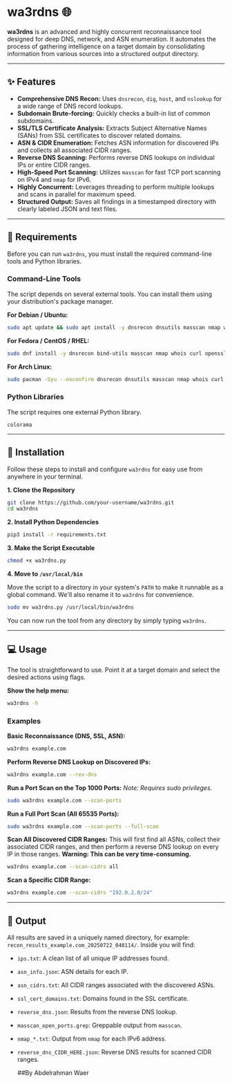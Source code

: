 # wa3rdns 🌐

**wa3rdns** is an advanced and highly concurrent reconnaissance tool designed for deep DNS, network, and ASN enumeration. It automates the process of gathering intelligence on a target domain by consolidating information from various sources into a structured output directory.

-----

## ✨ Features

  - **Comprehensive DNS Recon:** Uses `dnsrecon`, `dig`, `host`, and `nslookup` for a wide range of DNS record lookups.
  - **Subdomain Brute-forcing:** Quickly checks a built-in list of common subdomains.
  - **SSL/TLS Certificate Analysis:** Extracts Subject Alternative Names (SANs) from SSL certificates to discover related domains.
  - **ASN & CIDR Enumeration:** Fetches ASN information for discovered IPs and collects all associated CIDR ranges.
  - **Reverse DNS Scanning:** Performs reverse DNS lookups on individual IPs or entire CIDR ranges.
  - **High-Speed Port Scanning:** Utilizes `masscan` for fast TCP port scanning on IPv4 and `nmap` for IPv6.
  - **Highly Concurrent:** Leverages threading to perform multiple lookups and scans in parallel for maximum speed.
  - **Structured Output:** Saves all findings in a timestamped directory with clearly labeled JSON and text files.

-----

## 🔧 Requirements

Before you can run `wa3rdns`, you must install the required command-line tools and Python libraries.

### Command-Line Tools

The script depends on several external tools. You can install them using your distribution's package manager.

**For Debian / Ubuntu:**

```bash
sudo apt update && sudo apt install -y dnsrecon dnsutils masscan nmap whois curl openssl
```

**For Fedora / CentOS / RHEL:**

```bash
sudo dnf install -y dnsrecon bind-utils masscan nmap whois curl openssl
```

**For Arch Linux:**

```bash
sudo pacman -Syu --noconfirm dnsrecon dnsutils masscan nmap whois curl openssl
```

### Python Libraries

The script requires one external Python library.

```
colorama
```

-----

## 🚀 Installation

Follow these steps to install and configure `wa3rdns` for easy use from anywhere in your terminal.

**1. Clone the Repository**

```bash
git clone https://github.com/your-username/wa3rdns.git
cd wa3rdns
```

**2. Install Python Dependencies**

```bash
pip3 install -r requirements.txt
```

**3. Make the Script Executable**

```bash
chmod +x wa3rdns.py
```

**4. Move to `/usr/local/bin`**

Move the script to a directory in your system's `PATH` to make it runnable as a global command. We'll also rename it to `wa3rdns` for convenience.

```bash
sudo mv wa3rdns.py /usr/local/bin/wa3rdns
```

You can now run the tool from any directory by simply typing `wa3rdns`.

-----

## 💻 Usage

The tool is straightforward to use. Point it at a target domain and select the desired actions using flags.

**Show the help menu:**

```bash
wa3rdns -h
```

### Examples

**Basic Reconnaissance (DNS, SSL, ASN):**

```bash
wa3rdns example.com
```

**Perform Reverse DNS Lookup on Discovered IPs:**

```bash
wa3rdns example.com --rev-dns
```

**Run a Port Scan on the Top 1000 Ports:**
*Note: Requires sudo privileges.*

```bash
sudo wa3rdns example.com --scan-ports
```

**Run a Full Port Scan (All 65535 Ports):**

```bash
sudo wa3rdns example.com --scan-ports --full-scan
```

**Scan All Discovered CIDR Ranges:**
This will first find all ASNs, collect their associated CIDR ranges, and then perform a reverse DNS lookup on every IP in those ranges. **Warning: This can be very time-consuming.**

```bash
wa3rdns example.com --scan-cidrs all
```

**Scan a Specific CIDR Range:**

```bash
wa3rdns example.com --scan-cidrs "192.0.2.0/24"
```

-----

## 📝 Output

All results are saved in a uniquely named directory, for example: `recon_results_example.com_20250722_040114/`. Inside you will find:

  - `ips.txt`: A clean list of all unique IP addresses found.
  - `asn_info.json`: ASN details for each IP.
  - `asn_cidrs.txt`: All CIDR ranges associated with the discovered ASNs.
  - `ssl_cert_domains.txt`: Domains found in the SSL certificate.
  - `reverse_dns.json`: Results from the reverse DNS lookup.
  - `masscan_open_ports.grep`: Greppable output from `masscan`.
  - `nmap_*.txt`: Output from `nmap` for each IPv6 address.
  - `reverse_dns_CIDR_HERE.json`: Reverse DNS results for scanned CIDR ranges.


    ##By Abdelrahman Waer
